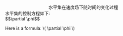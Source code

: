 <center>水平集在速度场下随时间的变化过程</center>
水平集的控制方程如下:<br>
$$\partial \phi$$
<!DOCTYPE html>
<html>
<head>
  <link rel="stylesheet" href="https://cdn.jsdelivr.net/npm/katex/dist/katex.min.css">
  <script defer src="https://cdn.jsdelivr.net/npm/katex/dist/katex.min.js"></script>
  <script defer src="https://cdn.jsdelivr.net/npm/katex/dist/contrib/auto-render.min.js" onload="renderMathInElement(document.body);"></script>
</head>
<body>
  <p>Here is a formula: \( \partial \phi \)</p>
</body>
</html>